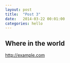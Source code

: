 ```yaml
---
layout: post
title:  "Post 3"
date:   2014-03-22 00:01:00
categories: hello
---
```



## Where in the world

http://example.com
